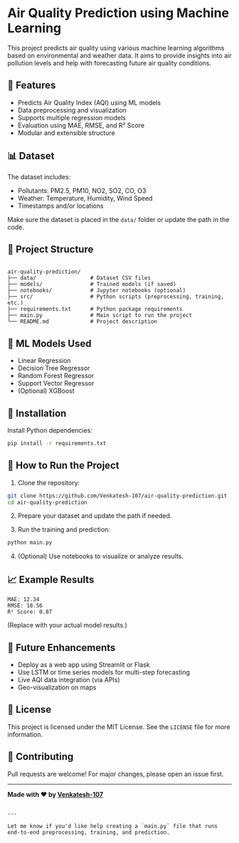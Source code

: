 # Air Quality Prediction using Machine Learning

This project predicts air quality using various machine learning algorithms based on environmental and weather data. It aims to provide insights into air pollution levels and help with forecasting future air quality conditions.

## 🚀 Features

- Predicts Air Quality Index (AQI) using ML models
- Data preprocessing and visualization
- Supports multiple regression models
- Evaluation using MAE, RMSE, and R² Score
- Modular and extensible structure

## 📊 Dataset

The dataset includes:
- Pollutants: PM2.5, PM10, NO2, SO2, CO, O3
- Weather: Temperature, Humidity, Wind Speed
- Timestamps and/or locations

Make sure the dataset is placed in the `data/` folder or update the path in the code.

## 📁 Project Structure

```

air-quality-prediction/
├── data/                 # Dataset CSV files
├── models/               # Trained models (if saved)
├── notebooks/            # Jupyter notebooks (optional)
├── src/                  # Python scripts (preprocessing, training, etc.)
├── requirements.txt      # Python package requirements
├── main.py               # Main script to run the project
└── README.md             # Project description

````

## 🧪 ML Models Used

- Linear Regression
- Decision Tree Regressor
- Random Forest Regressor
- Support Vector Regressor
- (Optional) XGBoost

## 🧰 Installation

Install Python dependencies:

```bash
pip install -r requirements.txt
````

## 🔧 How to Run the Project

1. Clone the repository:

```bash
git clone https://github.com/Venkatesh-107/air-quality-prediction.git
cd air-quality-prediction
```

2. Prepare your dataset and update the path if needed.

3. Run the training and prediction:

```bash
python main.py
```

4. (Optional) Use notebooks to visualize or analyze results.

## 📈 Example Results

```
MAE: 12.34
RMSE: 18.56
R² Score: 0.87
```

(Replace with your actual model results.)

## 🔮 Future Enhancements

* Deploy as a web app using Streamlit or Flask
* Use LSTM or time series models for multi-step forecasting
* Live AQI data integration (via APIs)
* Geo-visualization on maps

## 📜 License

This project is licensed under the MIT License. See the `LICENSE` file for more information.

## 🤝 Contributing

Pull requests are welcome! For major changes, please open an issue first.

---

**Made with ❤️ by [Venkatesh-107](https://github.com/Venkatesh-107)**

```

---

Let me know if you'd like help creating a `main.py` file that runs end-to-end preprocessing, training, and prediction.
```
